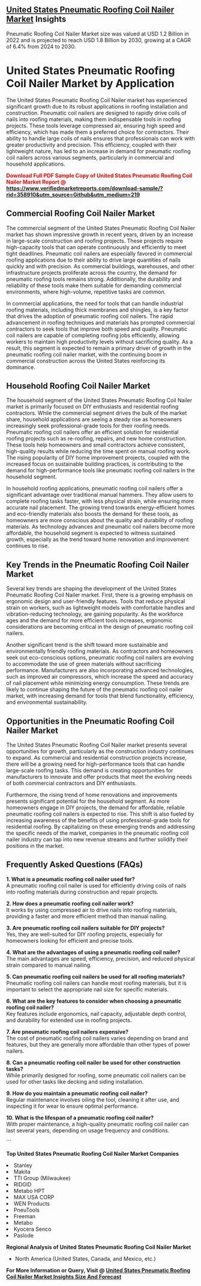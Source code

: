 <h2><a href="https://www.verifiedmarketreports.com/download-sample/?rid=358910&amp;utm_source=Github&amp;utm_medium=219" target="_blank">United States Pneumatic Roofing Coil Nailer Market</a> Insights</h2><p>Pneumatic Roofing Coil Nailer Market size was valued at USD 1.2 Billion in 2022 and is projected to reach USD 1.8 Billion by 2030, growing at a CAGR of 6.4% from 2024 to 2030.</p><p> <h1>United States Pneumatic Roofing Coil Nailer Market by Application</h1> <p>The United States Pneumatic Roofing Coil Nailer market has experienced significant growth due to its robust applications in roofing installation and construction. Pneumatic coil nailers are designed to rapidly drive coils of nails into roofing materials, making them indispensable tools in roofing projects. These tools leverage compressed air, ensuring high speed and efficiency, which has made them a preferred choice for contractors. Their ability to handle large coils of nails ensures that professionals can work with greater productivity and precision. This efficiency, coupled with their lightweight nature, has led to an increase in demand for pneumatic roofing coil nailers across various segments, particularly in commercial and household applications. <strong><p><span class=""><span style="color: #ff0000;"><strong>Download Full PDF Sample Copy of United States Pneumatic Roofing Coil Nailer Market Report</strong> @ </span><a href="https://www.verifiedmarketreports.com/download-sample/?rid=358910&amp;utm_source=Github&amp;utm_medium=219" target="_blank">https://www.verifiedmarketreports.com/download-sample/?rid=358910&amp;utm_source=Github&amp;utm_medium=219</a></span></p></strong></p> <h2>Commercial Roofing Coil Nailer Market</h2> <p>The commercial segment of the United States Pneumatic Roofing Coil Nailer market has shown impressive growth in recent years, driven by an increase in large-scale construction and roofing projects. These projects require high-capacity tools that can operate continuously and efficiently to meet tight deadlines. Pneumatic coil nailers are especially favored in commercial roofing applications due to their ability to drive large quantities of nails quickly and with precision. As commercial buildings, warehouses, and other infrastructure projects proliferate across the country, the demand for pneumatic roofing tools remains strong. Additionally, the durability and reliability of these tools make them suitable for demanding commercial environments, where high-volume, repetitive tasks are common. <p>In commercial applications, the need for tools that can handle industrial roofing materials, including thick membranes and shingles, is a key factor that drives the adoption of pneumatic roofing coil nailers. The rapid advancement in roofing techniques and materials has prompted commercial contractors to seek tools that improve both speed and quality. Pneumatic coil nailers are capable of completing roofing jobs efficiently, allowing workers to maintain high productivity levels without sacrificing quality. As a result, this segment is expected to remain a primary driver of growth in the pneumatic roofing coil nailer market, with the continuing boom in commercial construction across the United States reinforcing its dominance.</p> <h2>Household Roofing Coil Nailer Market</h2> <p>The household segment of the United States Pneumatic Roofing Coil Nailer market is primarily focused on DIY enthusiasts and residential roofing contractors. While the commercial segment drives the bulk of the market share, household applications are seeing a steady rise as homeowners increasingly seek professional-grade tools for their roofing needs. Pneumatic roofing coil nailers offer an efficient solution for residential roofing projects such as re-roofing, repairs, and new home construction. These tools help homeowners and small contractors achieve consistent, high-quality results while reducing the time spent on manual roofing work. The rising popularity of DIY home improvement projects, coupled with the increased focus on sustainable building practices, is contributing to the demand for high-performance tools like pneumatic roofing coil nailers in the household segment. <p>In household roofing applications, pneumatic roofing coil nailers offer a significant advantage over traditional manual hammers. They allow users to complete roofing tasks faster, with less physical strain, while ensuring more accurate nail placement. The growing trend towards energy-efficient homes and eco-friendly materials also boosts the demand for these tools, as homeowners are more conscious about the quality and durability of roofing materials. As technology advances and pneumatic coil nailers become more affordable, the household segment is expected to witness sustained growth, especially as the trend toward home renovation and improvement continues to rise.</p> <h2>Key Trends in the Pneumatic Roofing Coil Nailer Market</h2> <p>Several key trends are shaping the development of the United States Pneumatic Roofing Coil Nailer market. First, there is a growing emphasis on ergonomic design and user-friendly features. Tools that reduce physical strain on workers, such as lightweight models with comfortable handles and vibration-reducing technology, are gaining popularity. As the workforce ages and the demand for more efficient tools increases, ergonomic considerations are becoming critical in the design of pneumatic roofing coil nailers.</p> <p>Another significant trend is the shift toward more sustainable and environmentally friendly roofing materials. As contractors and homeowners seek out eco-conscious options, pneumatic roofing coil nailers are evolving to accommodate the use of green materials without sacrificing performance. Manufacturers are also incorporating advanced technologies, such as improved air compressors, which increase the speed and accuracy of nail placement while minimizing energy consumption. These trends are likely to continue shaping the future of the pneumatic roofing coil nailer market, with increasing demand for tools that blend functionality, efficiency, and environmental sustainability.</p> <h2>Opportunities in the Pneumatic Roofing Coil Nailer Market</h2> <p>The United States Pneumatic Roofing Coil Nailer market presents several opportunities for growth, particularly as the construction industry continues to expand. As commercial and residential construction projects increase, there will be a growing need for high-performance tools that can handle large-scale roofing tasks. This demand is creating opportunities for manufacturers to innovate and offer products that meet the evolving needs of both commercial contractors and DIY enthusiasts.</p> <p>Furthermore, the rising trend of home renovations and improvements presents significant potential for the household segment. As more homeowners engage in DIY projects, the demand for affordable, reliable pneumatic roofing coil nailers is expected to rise. This shift is also fueled by increasing awareness of the benefits of using professional-grade tools for residential roofing. By capitalizing on these emerging trends and addressing the specific needs of the market, companies in the pneumatic roofing coil nailer industry can tap into new revenue streams and further solidify their positions in the market.</p> <h2>Frequently Asked Questions (FAQs)</h2> <p><strong>1. What is a pneumatic roofing coil nailer used for?</strong><br> A pneumatic roofing coil nailer is used for efficiently driving coils of nails into roofing materials during construction and repair projects.</p> <p><strong>2. How does a pneumatic roofing coil nailer work?</strong><br> It works by using compressed air to drive nails into roofing materials, providing a faster and more efficient method than manual nailing.</p> <p><strong>3. Are pneumatic roofing coil nailers suitable for DIY projects?</strong><br> Yes, they are well-suited for DIY roofing projects, especially for homeowners looking for efficient and precise tools.</p> <p><strong>4. What are the advantages of using a pneumatic roofing coil nailer?</strong><br> The main advantages are speed, efficiency, precision, and reduced physical strain compared to manual nailing.</p> <p><strong>5. Can pneumatic roofing coil nailers be used for all roofing materials?</strong><br> Pneumatic roofing coil nailers can handle most roofing materials, but it is important to select the appropriate nail size for specific materials.</p> <p><strong>6. What are the key features to consider when choosing a pneumatic roofing coil nailer?</strong><br> Key features include ergonomics, nail capacity, adjustable depth control, and durability for extended use in roofing projects.</p> <p><strong>7. Are pneumatic roofing coil nailers expensive?</strong><br> The cost of pneumatic roofing coil nailers varies depending on brand and features, but they are generally more affordable than other types of power nailers.</p> <p><strong>8. Can a pneumatic roofing coil nailer be used for other construction tasks?</strong><br> While primarily designed for roofing, some pneumatic coil nailers can be used for other tasks like decking and siding installation.</p> <p><strong>9. How do you maintain a pneumatic roofing coil nailer?</strong><br> Regular maintenance involves oiling the tool, cleaning it after use, and inspecting it for wear to ensure optimal performance.</p> <p><strong>10. What is the lifespan of a pneumatic roofing coil nailer?</strong><br> With proper maintenance, a high-quality pneumatic roofing coil nailer can last several years, depending on usage frequency and conditions.</p> ```</p><p><strong>Top United States Pneumatic Roofing Coil Nailer Market Companies</strong></p><div data-test-id=""><p><li>Stanley</li><li> Makita</li><li> TTI Group (Milwaukee)</li><li> RIDGID</li><li> Metabo HPT</li><li> MAX USA CORP</li><li> WEN Products</li><li> PneuTools</li><li> Freeman</li><li> Metabo</li><li> Kyocera Senco</li><li> Paslode</li></p><div><strong>Regional Analysis of&nbsp;United States Pneumatic Roofing Coil Nailer Market</strong></div><ul><li dir="ltr"><p dir="ltr">North America&nbsp;(United States, Canada, and Mexico, etc.)</p></li></ul><p><strong>For More Information or Query, Visit @&nbsp;</strong><strong><a href="https://www.verifiedmarketreports.com/product/pneumatic-roofing-coil-nailer-market/?utm_source=Github&amp;utm_medium=219" target="_blank">United States Pneumatic Roofing Coil Nailer Market Insights Size And Forecast</a></strong></p></div>
